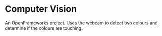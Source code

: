 # Computer Vision
 An OpenFrameworks project.  Uses the webcam to detect two colours and determine if the colours are touching.
